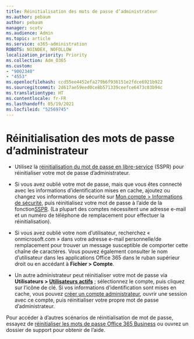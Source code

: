 ```yaml
---
title: Réinitialisation des mots de passe d’administrateur
ms.author: pebaum
author: pebaum
manager: scotv
ms.audience: Admin
ms.topic: article
ms.service: o365-administration
ROBOTS: NOINDEX, NOFOLLOW
localization_priority: Priority
ms.collection: Adm_O365
ms.custom:
- "9002340"
- "4553"
ms.openlocfilehash: ccd55ee4452efa279b6f936151e2fdce6921b922
ms.sourcegitcommit: 2d617ae59eed0ce8b571339ceefce6473c03b94c
ms.translationtype: HT
ms.contentlocale: fr-FR
ms.lasthandoff: 05/19/2021
ms.locfileid: "52569745"
---
```

# <a name="admin-password-reset"></a>Réinitialisation des mots de passe d’administrateur

- Utilisez la [réinitialisation du mot de passe en libre-service](https://passwordreset.microsoftonline.com/) (SSPR) pour réinitialiser votre mot de passe d’administrateur.

- Si vous avez oublié votre mot de passe, mais que vous êtes connecté avec les informations d’identification mises en cache, ajoutez ou changez vos informations de sécurité sur [Mon compte > Informations de sécurité](https://mysignins.microsoft.com/security-info), puis réinitialisez votre mot de passe à l’aide de la fonction[SSPR](https://passwordreset.microsoftonline.com/). (La plupart des comptes nécessitent une adresse e-mail et un numéro de téléphone de remplacement pour effectuer la réinitialisation).

- Si vous avez oublié votre nom d’utilisateur, recherchez « onmicrosoft.com » dans votre adresse e-mail personnelle/de remplacement pour trouver un message susceptible de comporter cette chaîne de caractères.  Vous pouvez également consulter le nom d’utilisateur dans les applications Office 365 dans le ruban supérieur droit ou en accédant à **Fichier > Compte**.

- Un autre administrateur peut réinitialiser votre mot de passe via **Utilisateurs > [Utilisateurs actifs](https://portal.office.com/adminportal/home#/users)** ; sélectionnez le compte, puis cliquez sur l’icône de clé.  Si vos informations d’identification sont mises en cache, vous pouvez [créer un compte administrateur](https://portal.office.com/adminportal/home#/users), ouvrir une session avec ce compte, puis réinitialiser votre propre mot de passe d’administrateur.

Pour accéder à d’autres scénarios de réinitialisation de mot de passe, essayez de [réinitialiser les mots de passe Office 365 Business](/microsoft-365/admin/add-users/reset-passwords) ou ouvrez un dossier de support pour obtenir de l’aide.

